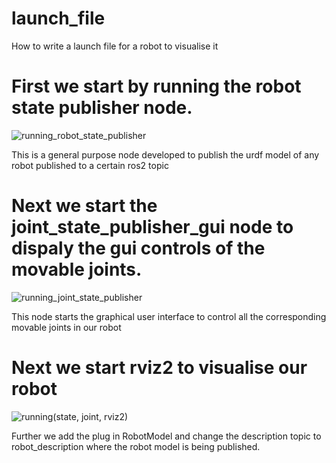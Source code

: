 # launch_file
How to write a launch file for a robot to visualise it 


# First we start by running the robot state publisher node.

![running_robot_state_publisher](https://github.com/kmlingaudhaya/launch_file/assets/134930329/ce51ea36-e065-41e8-b3bc-fb2e343985c9)

This is a general purpose node developed to publish the urdf model of any robot published to a certain ros2 topic

# Next we start the joint_state_publisher_gui node to dispaly the gui controls of the movable joints.

![running_joint_state_publisher](https://github.com/kmlingaudhaya/launch_file/assets/134930329/4c1a23af-35e5-4822-be6e-d434a720b58a)


This node starts the graphical user interface to control all the corresponding movable joints in our robot

# Next we start rviz2 to visualise our robot

![running(state, joint, rviz2)](https://github.com/kmlingaudhaya/launch_file/assets/134930329/48ac19b4-6ceb-4b3d-b803-8b1ee8096c12)

Further we add the plug in RobotModel and change the description topic to robot_description where the robot model is being published.
